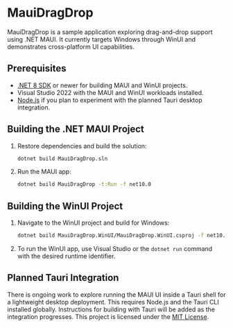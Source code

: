 # MauiDragDrop
MauiDragDrop is a sample application exploring drag-and-drop support using .NET MAUI. It currently targets Windows through WinUI and demonstrates cross-platform UI capabilities.

## Prerequisites

- [.NET 8 SDK](https://dotnet.microsoft.com/download) or newer for building MAUI and WinUI projects.
- Visual Studio 2022 with the MAUI and WinUI workloads installed.
- [Node.js](https://nodejs.org/) if you plan to experiment with the planned Tauri desktop integration.

## Building the .NET MAUI Project

1. Restore dependencies and build the solution:

   ```bash
   dotnet build MauiDragDrop.sln
   ```

2. Run the MAUI app:

   ```bash
   dotnet build MauiDragDrop -t:Run -f net10.0
   ```

## Building the WinUI Project

1. Navigate to the WinUI project and build for Windows:

   ```bash
   dotnet build MauiDragDrop.WinUI/MauiDragDrop.WinUI.csproj -f net10.0-windows10.0.19041.0
   ```

2. To run the WinUI app, use Visual Studio or the `dotnet run` command with the desired runtime identifier.

## Planned Tauri Integration

There is ongoing work to explore running the MAUI UI inside a Tauri shell for a lightweight desktop deployment. This requires Node.js and the Tauri CLI installed globally. Instructions for building with Tauri will be added as the integration progresses.
This project is licensed under the [MIT License](LICENSE).
